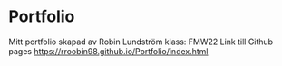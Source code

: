 # Portfolio
Mitt portfolio
skapad av Robin Lundström
klass: FMW22
Link till Github pages https://rroobin98.github.io/Portfolio/index.html
